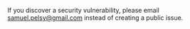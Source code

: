 If you discover a security vulnerability, please email samuel.pelsy@gmail.com instead of creating a public issue.
